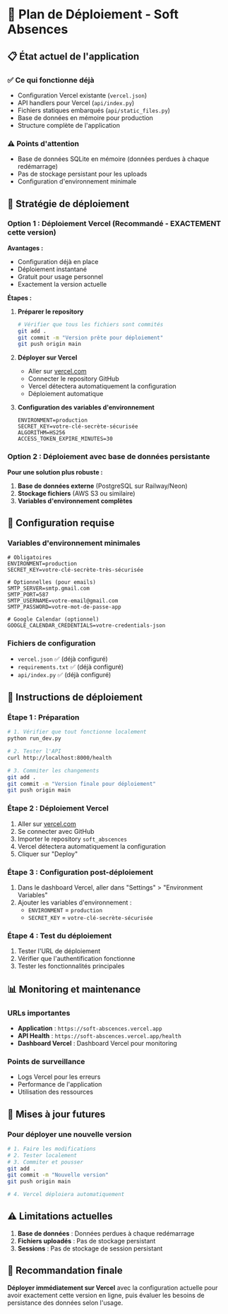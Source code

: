 # 🚀 Plan de Déploiement - Soft Absences

## 📋 État actuel de l'application

### ✅ Ce qui fonctionne déjà
- Configuration Vercel existante (`vercel.json`)
- API handlers pour Vercel (`api/index.py`)
- Fichiers statiques embarqués (`api/static_files.py`)
- Base de données en mémoire pour production
- Structure complète de l'application

### ⚠️ Points d'attention
- Base de données SQLite en mémoire (données perdues à chaque redémarrage)
- Pas de stockage persistant pour les uploads
- Configuration d'environnement minimale

## 🎯 Stratégie de déploiement

### Option 1 : Déploiement Vercel (Recommandé - EXACTEMENT cette version)

**Avantages :**
- Configuration déjà en place
- Déploiement instantané
- Gratuit pour usage personnel
- Exactement la version actuelle

**Étapes :**

1. **Préparer le repository**
   ```bash
   # Vérifier que tous les fichiers sont commités
   git add .
   git commit -m "Version prête pour déploiement"
   git push origin main
   ```

2. **Déployer sur Vercel**
   - Aller sur [vercel.com](https://vercel.com)
   - Connecter le repository GitHub
   - Vercel détectera automatiquement la configuration
   - Déploiement automatique

3. **Configuration des variables d'environnement**
   ```env
   ENVIRONMENT=production
   SECRET_KEY=votre-clé-secrète-sécurisée
   ALGORITHM=HS256
   ACCESS_TOKEN_EXPIRE_MINUTES=30
   ```

### Option 2 : Déploiement avec base de données persistante

**Pour une solution plus robuste :**

1. **Base de données externe** (PostgreSQL sur Railway/Neon)
2. **Stockage fichiers** (AWS S3 ou similaire)
3. **Variables d'environnement complètes**

## 🔧 Configuration requise

### Variables d'environnement minimales
```env
# Obligatoires
ENVIRONMENT=production
SECRET_KEY=votre-clé-secrète-très-sécurisée

# Optionnelles (pour emails)
SMTP_SERVER=smtp.gmail.com
SMTP_PORT=587
SMTP_USERNAME=votre-email@gmail.com
SMTP_PASSWORD=votre-mot-de-passe-app

# Google Calendar (optionnel)
GOOGLE_CALENDAR_CREDENTIALS=votre-credentials-json
```

### Fichiers de configuration
- `vercel.json` ✅ (déjà configuré)
- `requirements.txt` ✅ (déjà configuré)
- `api/index.py` ✅ (déjà configuré)

## 🚀 Instructions de déploiement

### Étape 1 : Préparation
```bash
# 1. Vérifier que tout fonctionne localement
python run_dev.py

# 2. Tester l'API
curl http://localhost:8000/health

# 3. Commiter les changements
git add .
git commit -m "Version finale pour déploiement"
git push origin main
```

### Étape 2 : Déploiement Vercel
1. Aller sur [vercel.com](https://vercel.com)
2. Se connecter avec GitHub
3. Importer le repository `soft_abscences`
4. Vercel détectera automatiquement la configuration
5. Cliquer sur "Deploy"

### Étape 3 : Configuration post-déploiement
1. Dans le dashboard Vercel, aller dans "Settings" > "Environment Variables"
2. Ajouter les variables d'environnement :
   - `ENVIRONMENT` = `production`
   - `SECRET_KEY` = `votre-clé-secrète-sécurisée`

### Étape 4 : Test du déploiement
1. Tester l'URL de déploiement
2. Vérifier que l'authentification fonctionne
3. Tester les fonctionnalités principales

## 📊 Monitoring et maintenance

### URLs importantes
- **Application** : `https://soft-abscences.vercel.app`
- **API Health** : `https://soft-abscences.vercel.app/health`
- **Dashboard Vercel** : Dashboard Vercel pour monitoring

### Points de surveillance
- Logs Vercel pour les erreurs
- Performance de l'application
- Utilisation des ressources

## 🔄 Mises à jour futures

### Pour déployer une nouvelle version
```bash
# 1. Faire les modifications
# 2. Tester localement
# 3. Commiter et pousser
git add .
git commit -m "Nouvelle version"
git push origin main

# 4. Vercel déploiera automatiquement
```

## ⚠️ Limitations actuelles

1. **Base de données** : Données perdues à chaque redémarrage
2. **Fichiers uploadés** : Pas de stockage persistant
3. **Sessions** : Pas de stockage de session persistant

## 🎯 Recommandation finale

**Déployer immédiatement sur Vercel** avec la configuration actuelle pour avoir exactement cette version en ligne, puis évaluer les besoins de persistance des données selon l'usage. 